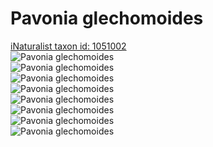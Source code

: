 
Pavonia glechomoides
====================
  
[iNaturalist taxon id: 1051002](https://www.inaturalist.org/taxa/1051002)  
![Pavonia glechomoides](https://inaturalist-open-data.s3.amazonaws.com/photos/177128904/medium.jpeg)  
![Pavonia glechomoides](https://inaturalist-open-data.s3.amazonaws.com/photos/177128919/medium.jpeg)  
![Pavonia glechomoides](https://inaturalist-open-data.s3.amazonaws.com/photos/104960027/medium.jpeg)  
![Pavonia glechomoides](https://inaturalist-open-data.s3.amazonaws.com/photos/104960029/medium.jpeg)  
![Pavonia glechomoides](https://inaturalist-open-data.s3.amazonaws.com/photos/177128904/medium.jpeg)  
![Pavonia glechomoides](https://inaturalist-open-data.s3.amazonaws.com/photos/177128919/medium.jpeg)  
![Pavonia glechomoides](https://inaturalist-open-data.s3.amazonaws.com/photos/104960027/medium.jpeg)  
![Pavonia glechomoides](https://inaturalist-open-data.s3.amazonaws.com/photos/104960029/medium.jpeg)